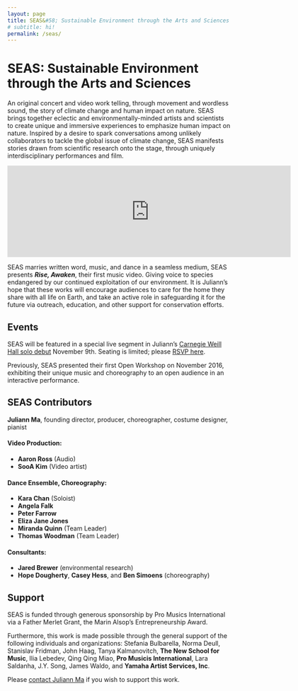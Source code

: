 ```yaml
---
layout: page
title: SEAS&#58; Sustainable Environment through the Arts and Sciences
# subtitle: hi!
permalink: /seas/
---
```


SEAS: Sustainable Environment through the Arts and Sciences
===========================================================

An original concert and video work telling, through movement and wordless sound, the story of climate change and human impact on nature. SEAS brings together eclectic and environmentally-minded artists and scientists to create unique and immersive experiences to emphasize human impact on nature. Inspired by a desire to spark conversations among unlikely collaborators to tackle the global issue of climate change, SEAS manifests stories drawn from scientific research onto the stage, through uniquely interdisciplinary performances and film.

<div class='embed-container embed-container-wide'><iframe src="https://player.vimeo.com/video/238681737" width="640" height="207" frameborder="0" webkitallowfullscreen mozallowfullscreen allowfullscreen></iframe></div>

SEAS marries written word, music, and dance in a seamless medium, SEAS presents ***Rise, Awaken***, their first music video. Giving voice to species endangered by our continued exploitation of our environment. It is Juliann’s hope that these works will encourage audiences to care for the home they share with all life on Earth, and take an active role in safeguarding it for the future via outreach, education, and other support for conservation efforts.


## Events

SEAS will be featured in a special live segment in Juliann’s [Carnegie Weill Hall solo debut](/events/) November 9th.
Seating is limited; please [RSVP here](https://www.carnegiehall.org/SiteCode/Purchase/SeatSelectionPerformance.aspx?startWorkflow=true&quickBuy=false&quantity=1&eventId=31030).

Previously, SEAS presented their first Open Workshop on November 2016, exhibiting their unique music and choreography to an open audience in an interactive performance.

## SEAS Contributors

**Juliann Ma**, founding director, producer, choreographer, costume designer, pianist

#### Video Production:
- **Aaron Ross** (Audio)
- **SooA Kim** (Video artist)

#### Dance Ensemble, Choreography:
- **Kara Chan** (Soloist)
- **Angela Falk**
- **Peter Farrow**
- **Eliza Jane Jones**
- **Miranda Quinn** (Team Leader)
- **Thomas Woodman** (Team Leader)

#### Consultants:
- **Jared Brewer** (environmental research)
- **Hope Dougherty**, **Casey Hess**, and **Ben Simoens** (choreography)

## Support

SEAS is funded through generous sponsorship by Pro Musics International via a Father Merlet Grant, the Marin Alsop’s Entrepreneurship Award.

Furthermore, this work is made possible through the general support of the following individuals and organizations: Stefania Bulbarella, Norma Deull, Stanislav Fridman, John Haag, Tanya Kalmanovitch, **The New School for Music**, Ilia Lebedev, Qing Qing Miao, **Pro Musicis International**, Lara Saldanha, J.Y. Song, James Waldo, and **Yamaha Artist Services, Inc**.

Please [contact Juliann Ma](/#contact) if you wish to support this work.
